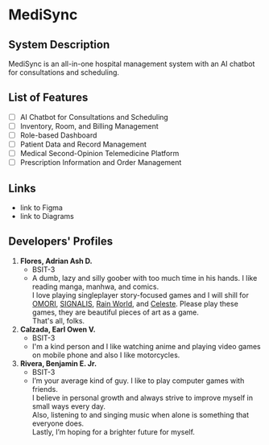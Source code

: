 # MediSync
## System Description
MediSync is an all-in-one hospital management system with an AI chatbot for consultations and scheduling.
## List of Features
- [ ] AI Chatbot for Consultations and Scheduling
- [ ] Inventory, Room, and Billing Management
- [ ] Role-based Dashboard
- [ ] Patient Data and Record Management
- [ ] Medical Second-Opinion Telemedicine Platform
- [ ] Prescription Information and Order Management
## Links
- link to Figma
- link to Diagrams
## Developers' Profiles
1. **Flores, Adrian Ash D.**
   - BSIT-3
   - A dumb, lazy and silly goober with too much time in his hands. I like reading manga, manhwa, and comics.<br/>I love playing singleplayer story-focused games and I will shill for [OMORI](https://store.steampowered.com/app/1150690/OMORI/), [SIGNALIS](https://store.steampowered.com/app/1262350/SIGNALIS/), [Rain World](https://store.steampowered.com/app/312520/Rain_World/), and [Celeste](https://store.steampowered.com/app/504230/celeste/). Please play these games, they are beautiful pieces of art as a game.<br/>That's all, folks.
2. **Calzada, Earl Owen V.**
   - BSIT-3
   - I'm a kind person and I like watching anime and playing video games on mobile phone and also I like motorcycles.
3. **Rivera, Benjamin E. Jr.**
   - BSIT-3
   - I’m your average kind of guy. I like to play computer games with friends.<br/>I believe in personal growth and always strive to improve myself in small ways every day.<br/>Also, listening to and singing music when alone is something that everyone does.<br/>Lastly, I’m hoping for a brighter future for myself.

